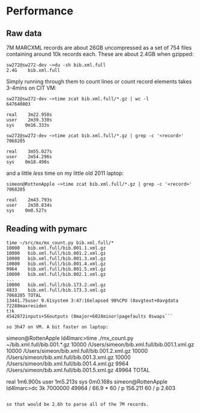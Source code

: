 # Performance

## Raw data

7M MARCXML records are about 26GB uncompressed as a set of 754 files containing around 10k records each. These are about 2.4GB when gzipped:

```
sw272@sw272-dev ~>du -sh bib.xml.full
2.4G    bib.xml.full
```

Simply running through them to count lines or count record elements takes 3-4mins on CIT VM:

```
sw272@sw272-dev ~>time zcat bib.xml.full/*.gz | wc -l
647640803

real    3m22.958s
user    2m39.330s
sys    0m16.333s

sw272@sw272-dev ~>time zcat bib.xml.full/*.gz | grep -c '<record>'
7068205

real    3m55.027s
user    2m54.296s
sys    0m18.490s
```

and a little _less_ time on my little old 2011 laptop:

```
simeon@RottenApple ~>time zcat bib.xml.full/*.gz | grep -c '<record>'
7068205

real    2m43.793s
user    2m38.834s
sys    0m8.527s 
```

## Reading with pymarc

```
time ~/src/mx/mx_count.py bib.xml.full/*
10000   bib.xml.full/bib.001.1.xml.gz
10000   bib.xml.full/bib.001.2.xml.gz
10000   bib.xml.full/bib.001.3.xml.gz
10000   bib.xml.full/bib.001.4.xml.gz
9964    bib.xml.full/bib.001.5.xml.gz
10000   bib.xml.full/bib.002.1.xml.gz
...
10000   bib.xml.full/bib.173.2.xml.gz
4833    bib.xml.full/bib.173.3.xml.gz
7068205 TOTAL
13441.75user 9.61system 3:47:16elapsed 98%CPU (0avgtext+0avgdata 72288maxresiden
t)k
4542072inputs+56outputs (0major+6024minor)pagefaults 0swaps```

so 3h47 on VM. A bit faster on laptop:

```
simeon@RottenApple ld4lmarc>time ./mx_count.py ~/bib.xml.full/bib.001.*.gz
10000   /Users/simeon/bib.xml.full/bib.001.1.xml.gz
10000   /Users/simeon/bib.xml.full/bib.001.2.xml.gz
10000   /Users/simeon/bib.xml.full/bib.001.3.xml.gz
10000   /Users/simeon/bib.xml.full/bib.001.4.xml.gz
9964    /Users/simeon/bib.xml.full/bib.001.5.xml.gz
49964   TOTAL

real	1m6.900s
user	1m5.213s
sys	0m0.168s
simeon@RottenApple ld4lmarc>dc
3k 7000000 49964 / 66.9 * 60 / p
156.211
60 / p
2.603
```

so that would be 2.6h to parse all of the 7M records.
